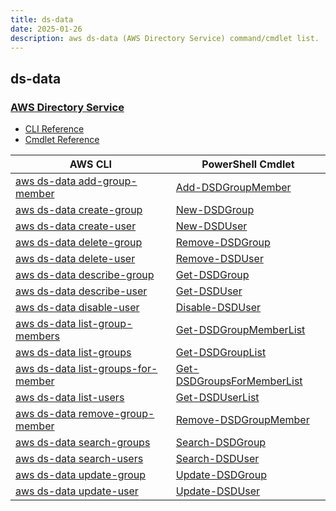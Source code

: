 ```yaml
---
title: ds-data
date: 2025-01-26
description: aws ds-data (AWS Directory Service) command/cmdlet list.
---
```


## ds-data

### [AWS Directory Service](https://aws.amazon.com/directoryservice/)

* [CLI Reference](https://awscli.amazonaws.com/v2/documentation/api/latest/reference/ds-data/index.html)
* [Cmdlet Reference](https://docs.aws.amazon.com/powershell/latest/reference/items/DirectoryServiceData_cmdlets.html)

|AWS CLI|PowerShell Cmdlet|
|----|----|
|[aws ds-data add-group-member](https://awscli.amazonaws.com/v2/documentation/api/latest/reference/ds-data/add-group-member.html)|[Add-DSDGroupMember](https://docs.aws.amazon.com/powershell/latest/reference/items/Add-DSDGroupMember.html)|
|[aws ds-data create-group](https://awscli.amazonaws.com/v2/documentation/api/latest/reference/ds-data/create-group.html)|[New-DSDGroup](https://docs.aws.amazon.com/powershell/latest/reference/items/New-DSDGroup.html)|
|[aws ds-data create-user](https://awscli.amazonaws.com/v2/documentation/api/latest/reference/ds-data/create-user.html)|[New-DSDUser](https://docs.aws.amazon.com/powershell/latest/reference/items/New-DSDUser.html)|
|[aws ds-data delete-group](https://awscli.amazonaws.com/v2/documentation/api/latest/reference/ds-data/delete-group.html)|[Remove-DSDGroup](https://docs.aws.amazon.com/powershell/latest/reference/items/Remove-DSDGroup.html)|
|[aws ds-data delete-user](https://awscli.amazonaws.com/v2/documentation/api/latest/reference/ds-data/delete-user.html)|[Remove-DSDUser](https://docs.aws.amazon.com/powershell/latest/reference/items/Remove-DSDUser.html)|
|[aws ds-data describe-group](https://awscli.amazonaws.com/v2/documentation/api/latest/reference/ds-data/describe-group.html)|[Get-DSDGroup](https://docs.aws.amazon.com/powershell/latest/reference/items/Get-DSDGroup.html)|
|[aws ds-data describe-user](https://awscli.amazonaws.com/v2/documentation/api/latest/reference/ds-data/describe-user.html)|[Get-DSDUser](https://docs.aws.amazon.com/powershell/latest/reference/items/Get-DSDUser.html)|
|[aws ds-data disable-user](https://awscli.amazonaws.com/v2/documentation/api/latest/reference/ds-data/disable-user.html)|[Disable-DSDUser](https://docs.aws.amazon.com/powershell/latest/reference/items/Disable-DSDUser.html)|
|[aws ds-data list-group-members](https://awscli.amazonaws.com/v2/documentation/api/latest/reference/ds-data/list-group-members.html)|[Get-DSDGroupMemberList](https://docs.aws.amazon.com/powershell/latest/reference/items/Get-DSDGroupMemberList.html)|
|[aws ds-data list-groups](https://awscli.amazonaws.com/v2/documentation/api/latest/reference/ds-data/list-groups.html)|[Get-DSDGroupList](https://docs.aws.amazon.com/powershell/latest/reference/items/Get-DSDGroupList.html)|
|[aws ds-data list-groups-for-member](https://awscli.amazonaws.com/v2/documentation/api/latest/reference/ds-data/list-groups-for-member.html)|[Get-DSDGroupsForMemberList](https://docs.aws.amazon.com/powershell/latest/reference/items/Get-DSDGroupsForMemberList.html)|
|[aws ds-data list-users](https://awscli.amazonaws.com/v2/documentation/api/latest/reference/ds-data/list-users.html)|[Get-DSDUserList](https://docs.aws.amazon.com/powershell/latest/reference/items/Get-DSDUserList.html)|
|[aws ds-data remove-group-member](https://awscli.amazonaws.com/v2/documentation/api/latest/reference/ds-data/remove-group-member.html)|[Remove-DSDGroupMember](https://docs.aws.amazon.com/powershell/latest/reference/items/Remove-DSDGroupMember.html)|
|[aws ds-data search-groups](https://awscli.amazonaws.com/v2/documentation/api/latest/reference/ds-data/search-groups.html)|[Search-DSDGroup](https://docs.aws.amazon.com/powershell/latest/reference/items/Search-DSDGroup.html)|
|[aws ds-data search-users](https://awscli.amazonaws.com/v2/documentation/api/latest/reference/ds-data/search-users.html)|[Search-DSDUser](https://docs.aws.amazon.com/powershell/latest/reference/items/Search-DSDUser.html)|
|[aws ds-data update-group](https://awscli.amazonaws.com/v2/documentation/api/latest/reference/ds-data/update-group.html)|[Update-DSDGroup](https://docs.aws.amazon.com/powershell/latest/reference/items/Update-DSDGroup.html)|
|[aws ds-data update-user](https://awscli.amazonaws.com/v2/documentation/api/latest/reference/ds-data/update-user.html)|[Update-DSDUser](https://docs.aws.amazon.com/powershell/latest/reference/items/Update-DSDUser.html)|

